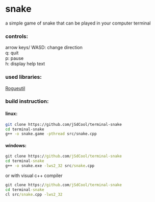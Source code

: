# snake
a simple game of snake that can be played in your computer terminal

### controls:
arrow keys/ WASD: change direction  
q: quit   
p: pause   
h: display help text  

### used libraries: 
[Rogueutil](https://github.com/sakhmatd/rogueutil)

### build instruction:
#### linux:
```sh
git clone https://github.com/jSdCool/terminal-snake
cd terminal-snake
g++ -o snake.game -pthread src/snake.cpp
```
#### windows:
```cmd
git clone https://github.com/jSdCool/terminal-snake
cd terminal-snake
g++ -o snake.exe -lws2_32 src/snake.cpp
```
or with visual c++ compiler
```cmd
git clone https://github.com/jSdCool/terminal-snake
cd terminal-snake
cl src/snake.cpp -lws2_32
```
